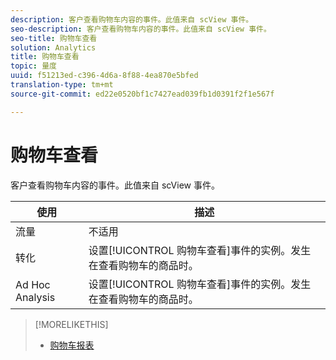 ```yaml
---
description: 客户查看购物车内容的事件。此值来自 scView 事件。
seo-description: 客户查看购物车内容的事件。此值来自 scView 事件。
seo-title: 购物车查看
solution: Analytics
title: 购物车查看
topic: 量度
uuid: f51213ed-c396-4d6a-8f88-4ea870e5bfed
translation-type: tm+mt
source-git-commit: ed22e0520bf1c7427ead039fb1d0391f2f1e567f

---
```



# 购物车查看

客户查看购物车内容的事件。此值来自 scView 事件。

| 使用 | 描述 |
|---|---|
| 流量 | 不适用 |
| 转化 | 设置[!UICONTROL 购物车查看]事件的实例。发生在查看购物车的商品时。 |
| Ad Hoc Analysis | 设置[!UICONTROL 购物车查看]事件的实例。发生在查看购物车的商品时。 |

>[!MORELIKETHIS]
>
>* [购物车报表](/help/components/c-variables/dimensionslist/reports-shopping-cart.md)

